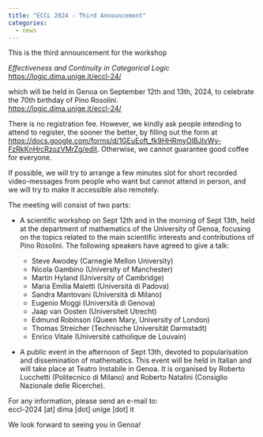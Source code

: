 ```yaml
---
title: "ECCL 2024 - Third Announcement"
categories:
  - news 
--- 
```


This is the third announcement for the workshop

*Effectiveness and Continuity in Categorical Logic*
https://logic.dima.unige.it/eccl-24/

which will be held in Genoa on September 12th and 13th, 2024, to celebrate the 70th birthday of Pino Rosolini.  
<https://logic.dima.unige.it/eccl-24/>

There is no registration fee. However, we kindly ask people intending to attend to register, the sooner the better, by filling out the form at <https://docs.google.com/forms/d/1GEuEoft_fk9HHRmyOlBJIvWy-FzRkKnHrcRzozVMrZg/edit>.
Otherwise, we cannot guarantee good coffee for everyone.

If possible, we will try to arrange a few minutes slot for short recorded video-messages from people who want but cannot attend in person, and we will try to make it accessible also remotely.

The meeting will consist of two parts:

- A scientific workshop on Sept 12th and in the morning of Sept 13th, held at the department of mathematics of the University of Genoa, focusing on the topics related to the main scientific interests and contributions of Pino Rosolini.
The following speakers have agreed to give a talk:
  * Steve Awodey (Carnegie Mellon University)
  * Nicola Gambino (University of Manchester)
  * Martin Hyland (University of Cambridge)
  * Maria Emilia Maietti (Università di Padova)
  * Sandra Mantovani (Università di Milano)
  * Eugenio Moggi (Università di Genova)
  * Jaap van Oosten (Universiteit Utrecht)
  * Edmund Robinson (Queen Mary, University of London)
  * Thomas Streicher (Technische Universität Darmstadt)
  * Enrico Vitale (Université catholique de Louvain)

- A public event in the afternoon of Sept 13th, devoted to popularisation and dissemination of mathematics. This event will be held in Italian and will take place at Teatro Instabile in Genoa. It is organised by Roberto Lucchetti (Politecnico di Milano) and Roberto Natalini (Consiglio Nazionale delle Ricerche).

For any information, please send an e-mail to:  
eccl-2024 [at] dima [dot] unige [dot] it

We look forward to seeing you in Genoa!


